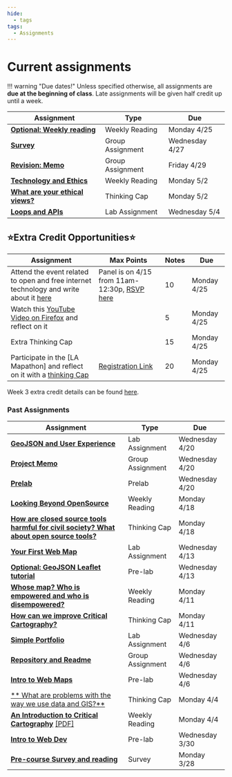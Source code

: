 ```yaml
---
hide:
  - tags
tags:
  - Assignments
---
```

# Current assignments

!!! warning "Due dates!"
    Unless specified otherwise, all assignments are **due at the beginning of class**. Late assignments will be given half credit up until a week.

|Assignment|Type|Due|
|-----------|----|---|
|[**Optional: Weekly reading**](./week4/reading.md)|Weekly Reading|Monday 4/25|
|[**Survey**](./week4/group_assignment.md)|Group Assignment|Wednesday 4/27|
|[**Revision: Memo**](https://github.com/albertkun/22S-ASIAAM-191A/discussions/25)|Group Assignment|Friday 4/29|
|[**Technology and Ethics**](./reading.md)|Weekly Reading|Monday 5/2|
|[**What are your ethical views?**](./thinking_cap.md)|Thinking Cap|Monday 5/2|
|[**Loops and APIs**](./lab_assignment.md)|Lab Assignment|Wednesday 5/4|

## ⭐Extra Credit Opportunities⭐

|Assignment|Max Points|Notes|Due|
|----------|----------|-----|----|
|Attend the event related to open and free internet technology and write about it [here](https://github.com/albertkun/22S-ASIAAM-191A/discussions/15)| Panel is on 4/15 from 11am-12:30p, [RSVP here](https://www.eventbrite.com/e/ucla-jolts-special-issue-symposium-on-governing-the-digital-space-ucla-jo-tickets-312065234517)|10|Monday 4/25|
|Watch this [YouTube Video on Firefox](https://www.youtube.com/watch?v=eA8O97U1Pbc) and reflect on it||5|Monday 4/25|
|Extra Thinking Cap||15|Monday 4/25|
|Participate in the [LA Mapathon] and reflect on it with a [thinking Cap](./week4/mapathon_thinking_cap.md)|[Registration Link](https://usc.zoom.us/meeting/register/tJEtdeyprTspHtDXYni98Nl9BxqhaAYWYcEd)|20|Monday 4/25|

Week 3 extra credit details can be found [here](./week3/extra_credit/).

### Past Assignments

|Assignment|Type|Due|
|-----------|----|---|
|[**GeoJSON and User Experience**](./week3/lab_assignment.md)|Lab Assignment|Wednesday 4/20|
|[**Project Memo**](./week2/group_assignment.md)|Group Assignment|Wednesday 4/20|
|[**Prelab**](./week4/prelab.md)|Prelab|Wednesday 4/20|
|[**Looking Beyond OpenSource**](./week3/reading.md)|Weekly Reading|Monday 4/18|
|[**How are closed source tools harmful for civil society? What about open source tools?**](./week3/thinking_cap.md)|Thinking Cap|Monday 4/18|
|[**Your First Web Map**](./week2/lab_assignment.md)|Lab Assignment|Wednesday 4/13|
|[**Optional: GeoJSON Leaflet tutorial**](./week3/prelab.md)|Pre-lab|Wednesday 4/13|
|[**Whose map? Who is empowered and who is disempowered?**](./week2/reading.md)|Weekly Reading|Monday 4/11|
|[**How can we improve Critical Cartography?**](./week2/thinking_cap.md)|Thinking Cap|Monday 4/11|
|[**Simple Portfolio**](./week1/lab_assignment.md)|Lab Assignment|Wednesday 4/6|
|[**Repository and Readme**](./week1/group_assignment.md)|Group Assignment|Wednesday 4/6|
|[**Intro to Web Maps**](./week2/prelab.md)|Pre-lab|Wednesday 4/6|
|[** What are problems with the way we use data and GIS?**](./week1/thinking_cap.md)|Thinking Cap|Monday 4/4|
[**An Introduction to Critical Cartography**](./week1/reading.md) [[PDF]](../materials/readings/An_Introduction_to_Critical_Cartography.pdf)|Weekly Reading|Monday 4/4|
|[**Intro to Web Dev**](./week1/prelab.md)|Pre-lab|Wednesday 3/30|
|[**Pre-course Survey and reading**](week0.md)|Survey|Monday 3/28|
